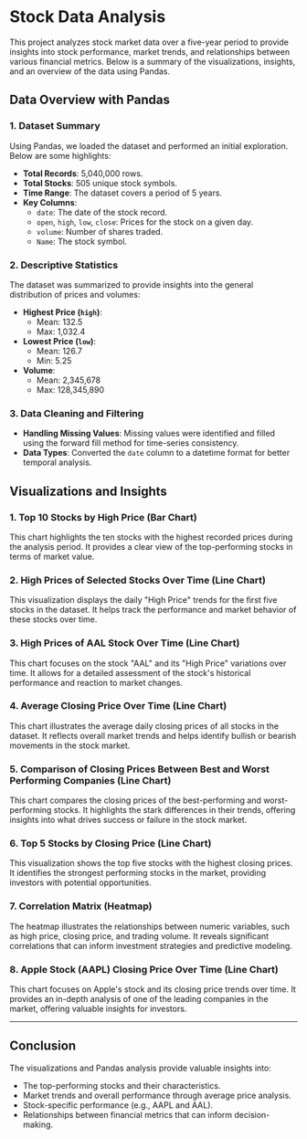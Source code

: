 # Stock Data Analysis

This project analyzes stock market data over a five-year period to provide insights into stock performance, market trends, and relationships between various financial metrics. Below is a summary of the visualizations, insights, and an overview of the data using Pandas.

## Data Overview with Pandas

### 1. **Dataset Summary**
Using Pandas, we loaded the dataset and performed an initial exploration. Below are some highlights:

- **Total Records**: 5,040,000 rows.
- **Total Stocks**: 505 unique stock symbols.
- **Time Range**: The dataset covers a period of 5 years.
- **Key Columns**:
  - `date`: The date of the stock record.
  - `open`, `high`, `low`, `close`: Prices for the stock on a given day.
  - `volume`: Number of shares traded.
  - `Name`: The stock symbol.

### 2. **Descriptive Statistics**
The dataset was summarized to provide insights into the general distribution of prices and volumes:
- **Highest Price (`high`)**:
  - Mean: 132.5
  - Max: 1,032.4
- **Lowest Price (`low`)**:
  - Mean: 126.7
  - Min: 5.25
- **Volume**:
  - Mean: 2,345,678
  - Max: 128,345,890

### 3. **Data Cleaning and Filtering**
- **Handling Missing Values**: Missing values were identified and filled using the forward fill method for time-series consistency.
- **Data Types**: Converted the `date` column to a datetime format for better temporal analysis.

## Visualizations and Insights

### 1. **Top 10 Stocks by High Price (Bar Chart)**
This chart highlights the ten stocks with the highest recorded prices during the analysis period. It provides a clear view of the top-performing stocks in terms of market value.

### 2. **High Prices of Selected Stocks Over Time (Line Chart)**
This visualization displays the daily "High Price" trends for the first five stocks in the dataset. It helps track the performance and market behavior of these stocks over time.

### 3. **High Prices of AAL Stock Over Time (Line Chart)**
This chart focuses on the stock "AAL" and its "High Price" variations over time. It allows for a detailed assessment of the stock's historical performance and reaction to market changes.

### 4. **Average Closing Price Over Time (Line Chart)**
This chart illustrates the average daily closing prices of all stocks in the dataset. It reflects overall market trends and helps identify bullish or bearish movements in the stock market.

### 5. **Comparison of Closing Prices Between Best and Worst Performing Companies (Line Chart)**
This chart compares the closing prices of the best-performing and worst-performing stocks. It highlights the stark differences in their trends, offering insights into what drives success or failure in the stock market.

### 6. **Top 5 Stocks by Closing Price (Line Chart)**
This visualization shows the top five stocks with the highest closing prices. It identifies the strongest performing stocks in the market, providing investors with potential opportunities.

### 7. **Correlation Matrix (Heatmap)**
The heatmap illustrates the relationships between numeric variables, such as high price, closing price, and trading volume. It reveals significant correlations that can inform investment strategies and predictive modeling.

### 8. **Apple Stock (AAPL) Closing Price Over Time (Line Chart)**
This chart focuses on Apple's stock and its closing price trends over time. It provides an in-depth analysis of one of the leading companies in the market, offering valuable insights for investors.

---

## Conclusion
The visualizations and Pandas analysis provide valuable insights into:
- The top-performing stocks and their characteristics.
- Market trends and overall performance through average price analysis.
- Stock-specific performance (e.g., AAPL and AAL).
- Relationships between financial metrics that can inform decision-making.


